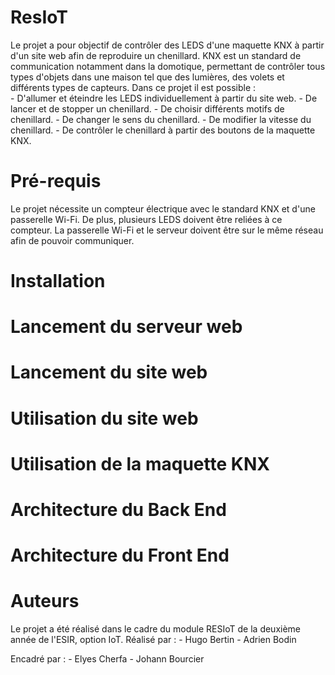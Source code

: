 # ResIoT
Le projet a pour objectif de contrôler des LEDS d'une maquette KNX à partir d'un site web afin de reproduire un chenillard. KNX est un standard de communication notamment dans la domotique, permettant de contrôler tous types d'objets dans une maison tel que des lumières, des volets et différents types de capteurs. 
Dans ce projet il est possible :    
                - D'allumer et éteindre les LEDS individuellement à partir du site web. 
                - De lancer et de stopper un chenillard.
                - De choisir différents motifs de chenillard.
                - De changer le sens du chenillard. 
                - De modifier la vitesse du chenillard.
                - De contrôler le chenillard à partir des boutons de la maquette KNX.  

# Pré-requis
Le projet nécessite un compteur électrique avec le standard KNX et d'une passerelle Wi-Fi. De plus, plusieurs LEDS doivent être reliées à ce compteur. 
La passerelle Wi-Fi et le serveur doivent être sur le même réseau afin de pouvoir communiquer.  

# Installation 

# Lancement du serveur web 

# Lancement du site web 

# Utilisation du site web

# Utilisation de la maquette KNX

# Architecture du Back End

# Architecture du Front End

# Auteurs
Le projet a été réalisé dans le cadre du module RESIoT de la deuxième année de l'ESIR, option IoT. 
Réalisé par :
    - Hugo Bertin 
    - Adrien Bodin

Encadré par :
    - Elyes Cherfa 
    - Johann Bourcier 